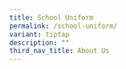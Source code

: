 ```yaml
---
title: School Uniform
permalink: /school-uniform/
variant: tiptap
description: ""
third_nav_title: About Us
---
```

<p></p>
